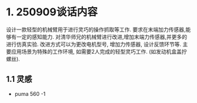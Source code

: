 # 1. 250909谈话内容

设计一款轻型的机械臂用于进行灵巧的操作抓取等工作.
要求在末端加力传感器,能够有一定的感知能力.
对清华师兄的机械臂进行改进,增加末端力传感器,并更多的进行仿真实验.
改进方式可以为更改电机型号, 增加力传感器, 设计反馈环节等.
主要应用场景为特殊的工作环境, 如需要2人完成的轻型灵巧工作. (如发动机盒盖拧螺丝).

## 1.1 灵感

- puma 560 -1
